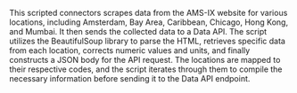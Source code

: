 This scripted connectors scrapes data from the AMS-IX website for various locations, including Amsterdam, Bay Area, Caribbean, Chicago, Hong Kong, and Mumbai. It then sends the collected data to a Data API. 
The script utilizes the BeautifulSoup library to parse the HTML, retrieves specific data from each location, corrects numeric values and units, and finally constructs a JSON body for the API request. 
The locations are mapped to their respective codes, and the script iterates through them to compile the necessary information before sending it to the Data API endpoint.




